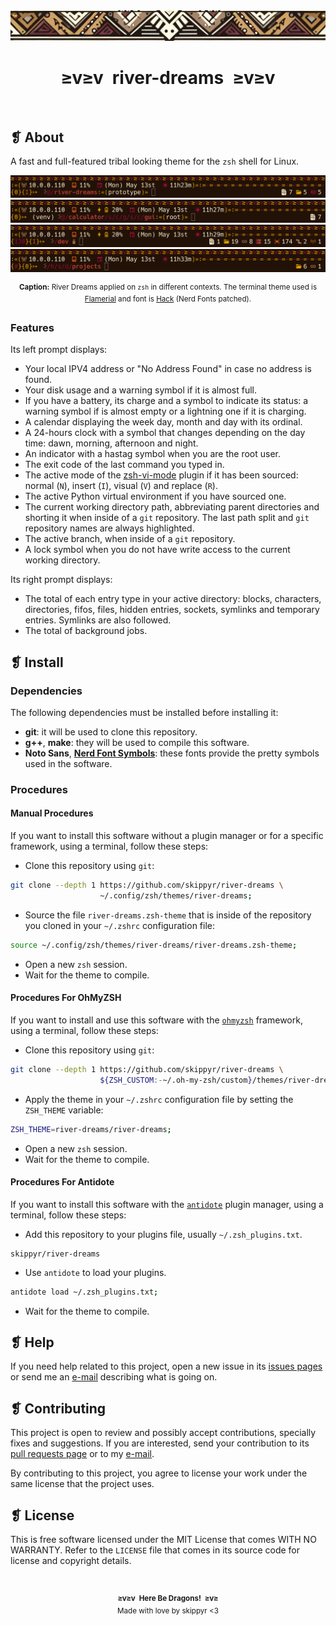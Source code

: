 <div align="center">
    <img alt="" src="assets/ornament.png" />
</div>
<h1 align="center">≥v≥v&ensp;river-dreams&ensp;≥v≥v</h1>
<div align="center">
    <img alt="" src="https://img.shields.io/github/license/skippyr/river-dreams?style=plastic&label=%E2%B8%96%20license&labelColor=%23221107&color=%23990b3a" />
    &nbsp;
    <img alt="" src="https://img.shields.io/github/v/tag/skippyr/river-dreams?style=plastic&label=%E2%B8%96%20tag&labelColor=%23221107&color=%23990b3a" />
    &nbsp;
    <img alt="" src="https://img.shields.io/github/commit-activity/t/skippyr/river-dreams?style=plastic&label=%E2%B8%96%20commits&labelColor=%23221107&color=%23990b3a" />
    &nbsp;
    <img alt="" src="https://img.shields.io/github/stars/skippyr/river-dreams?style=plastic&label=%E2%B8%96%20stars&labelColor=%23221107&color=%23990b3a" />
</div>

## ❡ About

A fast and full-featured tribal looking theme for the `zsh` shell for Linux.

<p align="center">
    <img alt="" src="assets/preview-0.png" />
    <img alt="" src="assets/preview-1.png" />
    <img alt="" src="assets/preview-2.png" />
    <img alt="" src="assets/preview-3.png" />
</p>
<p align="center"><sup><strong>Caption:</strong> River Dreams applied on <code>zsh</code> in different contexts. The terminal theme used is <a href="https://github.com/skippyr/flamerial">Flamerial</a> and font is <a href="https://www.nerdfonts.com/font-downloads">Hack</a> (Nerd Fonts patched).</sup></p>

### Features

Its left prompt displays:

- Your local IPV4 address or "No Address Found" in case no address is found.
- Your disk usage and a warning symbol if it is almost full.
- If you have a battery, its charge and a symbol to indicate its status: a warning symbol if is almost empty or a lightning one if it is charging.
- A calendar displaying the week day, month and day with its ordinal.
- A 24-hours clock with a symbol that changes depending on the day time: dawn, morning, afternoon and night.
- An indicator with a hastag symbol when you are the root user.
- The exit code of the last command you typed in.
- The active mode of the [zsh-vi-mode](https://github.com/jeffreytse/zsh-vi-mode) plugin if it has been sourced: normal (`N`), insert (`I`), visual (`V`) and replace (`R`).
- The active Python virtual environment if you have sourced one.
- The current working directory path, abbreviating parent directories and shorting it when inside of a `git` repository. The last path split and `git` repository names are always highlighted.
- The active branch, when inside of a `git` repository.
- A lock symbol when you do not have write access to the current working directory.

Its right prompt displays:

- The total of each entry type in your active directory: blocks, characters, directories, fifos, files, hidden entries, sockets, symlinks and temporary entries. Symlinks are also followed.
- The total of background jobs.

## ❡ Install

### Dependencies

The following dependencies must be installed before installing it:

- **git**: it will be used to clone this repository.
- **g++**, **make**: they will be used to compile this software.
- **Noto Sans**, [**Nerd Font Symbols**](https://www.nerdfonts.com/font-downloads): these fonts provide the pretty symbols used in the software.

### Procedures

#### Manual Procedures

If you want to install this software without a plugin manager or for a specific framework, using a terminal, follow these steps:

- Clone this repository using `git`:

```sh
git clone --depth 1 https://github.com/skippyr/river-dreams \
                    ~/.config/zsh/themes/river-dreams;
```

- Source the file `river-dreams.zsh-theme` that is inside of the repository you cloned in your `~/.zshrc` configuration file:

```sh
source ~/.config/zsh/themes/river-dreams/river-dreams.zsh-theme;
```

- Open a new `zsh` session.
- Wait for the theme to compile.

#### Procedures For OhMyZSH

If you want to install and use this software with the [`ohmyzsh`](https://github.com/ohmyzsh/ohmyzsh) framework, using a terminal, follow these steps:

- Clone this repository using `git`:

```sh
git clone --depth 1 https://github.com/skippyr/river-dreams \
                    ${ZSH_CUSTOM:-~/.oh-my-zsh/custom}/themes/river-dreams;
```

- Apply the theme in your `~/.zshrc` configuration file by setting the `ZSH_THEME` variable:

```zsh
ZSH_THEME=river-dreams/river-dreams;
```

- Open a new `zsh` session.
- Wait for the theme to compile.

#### Procedures For Antidote

If you want to install this software with the [`antidote`](https://github.com/mattmc3/antidote) plugin manager, using a terminal, follow these steps:

- Add this repository to your plugins file, usually `~/.zsh_plugins.txt`.

```
skippyr/river-dreams
```

- Use `antidote` to load your plugins.

```sh
antidote load ~/.zsh_plugins.txt;
```

- Wait for the theme to compile.

## ❡ Help

If you need help related to this project, open a new issue in its [issues pages](https://github.com/skippyr/river-dreams/issues) or send me an [e-mail](mailto:skippyr.developer@gmail.com) describing what is going on.

## ❡ Contributing

This project is open to review and possibly accept contributions, specially fixes and suggestions. If you are interested, send your contribution to its [pull requests page](https://github.com/skippyr/river-dreams/pulls) or to my [e-mail](mailto:skippyr.developer@gmail.com).

By contributing to this project, you agree to license your work under the same license that the project uses.

## ❡ License

This is free software licensed under the MIT License that comes WITH NO WARRANTY. Refer to the `LICENSE` file that comes in its source code for license and copyright details.

&ensp;
<p align="center"><sup><strong>≥v≥v&ensp;Here Be Dragons!&ensp;≥v≥</strong><br />Made with love by skippyr <3</sup></p>
